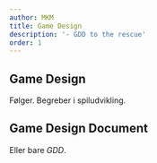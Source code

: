 ```yaml
---
author: MKM
title: Game Design
description: '- GDD to the rescue'
order: 1
---
```

## Game Design
Følger. Begreber i spiludvikling. 


## Game Design Document
Eller bare _GDD_. 